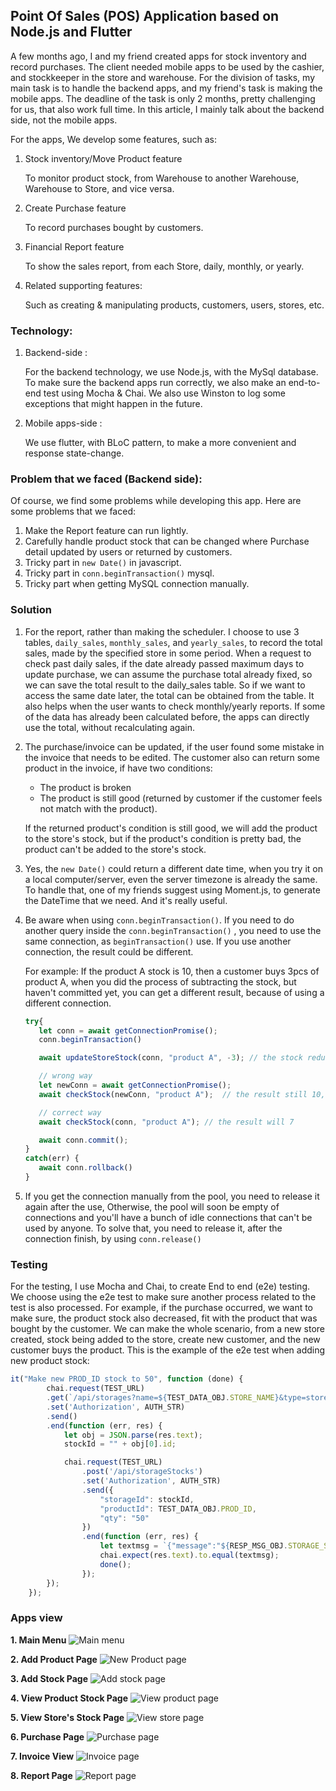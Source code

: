 ## Point Of Sales (POS) Application based on Node.js and Flutter

A few months ago, I and my friend created apps for stock inventory and record purchases. The client needed mobile apps to be used by the cashier, and stockkeeper in the store and warehouse. For the division of tasks, my main task is to handle the backend apps, and my friend's task is making the mobile apps. The deadline of the task is only 2 months, pretty challenging for us, that also work full time. In this article, I mainly talk about the backend side, not the mobile apps. 

For the apps, We develop some features, such as: 

1. Stock inventory/Move Product feature
   <p>To monitor product stock, from Warehouse to another Warehouse, Warehouse to Store, and vice versa.
2. Create Purchase feature
   <p>To record purchases bought by customers.
3. Financial Report feature
   <p>To show the sales report, from each Store, daily, monthly, or yearly. 
4. Related supporting features:
   <p>Such as creating & manipulating products, customers, users, stores, etc.


### Technology:

1. Backend-side :
   <p>For the backend technology, we use Node.js, with the MySql database. To make sure the backend apps run correctly, we also make an end-to-end test using Mocha & Chai. We also use Winston to log some exceptions that might happen in the future. 
2. Mobile apps-side :
   <p>We use flutter, with BLoC pattern, to make a more convenient and response state-change.
   
### Problem that we faced (Backend side):   

Of course, we find some problems while developing this app. Here are some problems that we faced:

1. Make the Report feature can run lightly.
2. Carefully handle product stock that can be changed where Purchase detail updated by users or returned by customers.
3. Tricky part in ```new Date()``` in javascript. 
4. Tricky part in ```conn.beginTransaction()``` mysql.
5. Tricky part when getting MySQL connection manually.
   
### Solution

1. For the report, rather than making the scheduler. I choose to use 3 tables, ```daily_sales```, ```monthly_sales```, and ```yearly_sales```, to record the total sales, made by the specified store in some period. When a request to check past daily sales, if the date already passed maximum days to update purchase, we can assume the purchase total already fixed, so we can save the total result to the daily_sales table. So if we want to access the same date later, the total can be obtained from the table. It also helps when the user wants to check monthly/yearly reports. If some of the data has already been calculated before, the apps can directly use the total, without recalculating again.

2. The purchase/invoice can be updated, if the user found some mistake in the invoice that needs to be edited. The customer also can return some product in the invoice, if have two conditions: 
   - The product is broken
   - The product is still good (returned by customer if the customer feels not match with the product).
   <p>If the returned product's condition is still good, we will add the product to the store's stock, but if the product's condition is pretty bad, the product can't be added to the store's stock.

3. Yes, the ```new Date()``` could return a different date time, when you try it on a local computer/server, even the server timezone is already the same. To handle that, one of my friends suggest using Moment.js, to generate the DateTime that we need. And it's really useful.
   
4. Be aware when using ```conn.beginTransaction()```. If you need to do another query inside the ```conn.beginTransaction()``` , you need to use the same connection, as ```beginTransaction()``` use. If you use another connection, the result could be different.

   For example: If the product A stock is 10, then a customer buys 3pcs of product A, when you did the process of subtracting the stock, but haven't committed yet, you can get a different result, because of using a different connection. 

   ``` javascript
   try{
      let conn = await getConnectionPromise();
      conn.beginTransaction()

      await updateStoreStock(conn, "product A", -3); // the stock reduce to 7

      // wrong way
      let newConn = await getConnectionPromise();
      await checkStock(newConn, "product A");  // the result still 10, because the transaction haven't been commited.

      // correct way
      await checkStock(conn, "product A"); // the result will 7

      await conn.commit();
   }
   catch(err) {
      await conn.rollback()
   }
   ``` 
5. If you get the connection manually from the pool, you need to release it again after the use, Otherwise, the pool will soon be empty of connections and you'll have a bunch of idle connections that can't be used by anyone. To solve that, you need to release it, after the connection finish, by  using ```conn.release()```

### Testing

For the testing, I use Mocha and Chai, to create End to end (e2e) testing. We choose using the e2e test to make sure another process related to the test is also processed. For example, if the purchase occurred, we want to make sure, the product stock also decreased, fit with the product that was bought by the customer. We can make the whole scenario, from a new store created, stock being added to the store, create new customer, and the new customer buys the product. This is the example of the e2e test when adding new product stock:

``` javascript
it("Make new PROD_ID stock to 50", function (done) {
        chai.request(TEST_URL)
        .get(`/api/storages?name=${TEST_DATA_OBJ.STORE_NAME}&type=store`)
        .set('Authorization', AUTH_STR)
        .send()
        .end(function (err, res) {
            let obj = JSON.parse(res.text);
            stockId = "" + obj[0].id;

            chai.request(TEST_URL)
                .post('/api/storageStocks')
                .set('Authorization', AUTH_STR)
                .send({
                    "storageId": stockId,
                    "productId": TEST_DATA_OBJ.PROD_ID,
                    "qty": "50"
                })
                .end(function (err, res) {
                    let textmsg = `{"message":"${RESP_MSG_OBJ.STORAGE_STOCK_SCS}"}`;
                    chai.expect(res.text).to.equal(textmsg);
                    done();
                });
        });
    });


```
### Apps view

**1. Main Menu**
![Main menu](./images/mainmenu.png)   

**2. Add Product Page**
![New Product page](./images/newprod.png)

**3. Add Stock Page**
![Add stock page](./images/addstock.png)

**4. View Product Stock Page**
![View product page](./images/view-prod-stock.png)

**5. View Store's Stock Page**
![View store page](./images/view-store-stock.png)

**6. Purchase Page**
![Purchase page](./images/purchase.png)

**7. Invoice View**
![Invoice page](./images/see-purchase.png)

**8. Report Page**
![Report page](./images/report.png)

